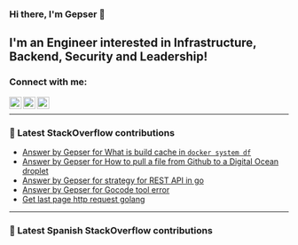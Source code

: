 ### Hi there, I'm Gepser 👋

## I'm an Engineer interested in Infrastructure, Backend, Security and Leadership!

### Connect with me:

[<img align="left" alt="Hey! | Hey!" width="22px" src="https://cdn.jsdelivr.net/npm/simple-icons@v3/icons/hey.svg" />][hey]
[<img align="left" alt="LinkedIn | LinkedIn" width="22px" src="https://cdn.jsdelivr.net/npm/simple-icons@v3/icons/linkedin.svg" />][linkedin]
[<img align="left" alt="Twitter | Twitter" width="22px" src="https://cdn.jsdelivr.net/npm/simple-icons@v3/icons/twitter.svg" />][twitter]

[hey]: mailto:gepser@hey.com
[linkedin]: https://linkedin.com/in/gepser
[twitter]: https://twitter.com/gepser

<br />

---

### 🥞 Latest StackOverflow contributions

<!-- STACKOVERFLOW:START -->
- [Answer by Gepser for What is build cache in `docker system df`](https://stackoverflow.com/questions/55030095/what-is-build-cache-in-docker-system-df/55033482#55033482)
- [Answer by Gepser for How to pull a file from Github to a Digital Ocean droplet](https://stackoverflow.com/questions/46637314/how-to-pull-a-file-from-github-to-a-digital-ocean-droplet/46637374#46637374)
- [Answer by Gepser for strategy for REST API in go](https://stackoverflow.com/questions/41061042/strategy-for-rest-api-in-go/41062492#41062492)
- [Answer by Gepser for Gocode tool error](https://stackoverflow.com/questions/40967859/gocode-tool-error/40968445#40968445)
- [Get last page http request golang](https://stackoverflow.com/questions/36636634/get-last-page-http-request-golang)
<!-- STACKOVERFLOW:END -->

---

### 🥞 Latest Spanish StackOverflow contributions
<!-- SPANISH-STACKOVERFLOW:START -->
<!-- SPANISH-STACKOVERFLOW:END -->
